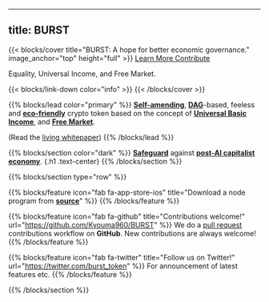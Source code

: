 
---
title: BURST
---

{{< blocks/cover title="BURST: A hope for better economic governance." image_anchor="top" height="full" >}}
<a class="btn btn-lg btn-primary me-3 mb-4" href="/docs/">
  Learn More <i class="fas fa-arrow-alt-circle-right ms-2"></i>
</a>
<a class="btn btn-lg btn-secondary me-3 mb-4" href="https://github.com/Kyouma960/BURST">
  Contribute <i class="fab fa-github ms-2 "></i>
</a>
<p class="lead mt-5">Equality, Universal Income, and Free Market.</p>
{{< blocks/link-down color="info" >}}
{{< /blocks/cover >}}


{{% blocks/lead color="primary" %}}
[**Self-amending**](https://docs.tezos.com/architecture/governance), [**DAG**](https://crypto.com/glossary/directed-acyclic-graph-dag)-based, feeless and [**eco-friendly**](https://nano.org/en/sustainability) crypto token based on the concept of [**Universal Basic Income**](https://en.wikipedia.org/wiki/Universal_basic_income), and [**Free Market**](https://en.wikipedia.org/wiki/Free_market).

(Read the [living whitepaper](/docs))
{{% /blocks/lead %}}


{{% blocks/section color="dark" %}}
[**Safeguard**](/blog/Why) against [**post-AI capitalist economy**](https://newatlas.com/technology/post-labor-economics-shapiro/).
{.h1 .text-center}
{{% /blocks/section %}}


{{% blocks/section type="row" %}}

{{% blocks/feature icon="fab fa-app-store-ios" title="Download a node program from [**source**](https://github.com/Kyouma960/BURST/releases)" %}}
{{% /blocks/feature %}}

{{% blocks/feature icon="fab fa-github" title="Contributions welcome!"
    url="https://github.com/Kyouma960/BURST" %}}
We do a [pull request](https://github.com/Kyouma960/BURST/pulls)
contributions workflow on **GitHub**. New contributions are always welcome!
{{% /blocks/feature %}}

{{% blocks/feature icon="fab fa-twitter" title="Follow us on Twitter!"
    url="https://twitter.com/burst_token" %}}
For announcement of latest features etc.
{{% /blocks/feature %}}

{{% /blocks/section %}}

